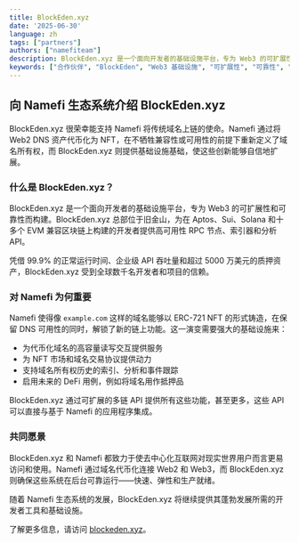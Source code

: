 ```yaml
---
title: BlockEden.xyz
date: '2025-06-30'
language: zh
tags: ["partners"]
authors: ["namefiteam"]
description: BlockEden.xyz 是一个面向开发者的基础设施平台，专为 Web3 的可扩展性和可靠性而构建。
keywords: ["合作伙伴", "BlockEden", "Web3 基础设施", "可扩展性", "可靠性", "RPC 节点", "索引器", "分析 API", "Aptos", "Sui", "Solana", "EVM", "Namefi", "域名代币化", "NFTs"]
---
```


## **向 Namefi 生态系统介绍 BlockEden.xyz**

BlockEden.xyz 很荣幸能支持 Namefi 将传统域名上链的使命。Namefi 通过将 Web2 DNS 资产代币化为 NFT，在不牺牲兼容性或可用性的前提下重新定义了域名所有权，而 BlockEden.xyz 则提供基础设施基础，使这些创新能够自信地扩展。

### **什么是 BlockEden.xyz？**

BlockEden.xyz 是一个面向开发者的基础设施平台，专为 Web3 的可扩展性和可靠性而构建。BlockEden.xyz 总部位于旧金山，为在 Aptos、Sui、Solana 和十多个 EVM 兼容区块链上构建的开发者提供高可用性 RPC 节点、索引器和分析 API。

凭借 99.9% 的正常运行时间、企业级 API 吞吐量和超过 5000 万美元的质押资产，BlockEden.xyz 受到全球数千名开发者和项目的信赖。

### **对 Namefi 为何重要**

Namefi 使得像 `example.com` 这样的域名能够以 ERC-721 NFT 的形式铸造，在保留 DNS 可用性的同时，解锁了新的链上功能。这一演变需要强大的基础设施来：

*   为代币化域名的高容量读写交互提供服务
*   为 NFT 市场和域名交易协议提供动力
*   支持域名所有权历史的索引、分析和事件跟踪
*   启用未来的 DeFi 用例，例如将域名用作抵押品

BlockEden.xyz 通过可扩展的多链 API 提供所有这些功能，甚至更多，这些 API 可以直接与基于 Namefi 的应用程序集成。

### **共同愿景**

BlockEden.xyz 和 Namefi 都致力于使去中心化互联网对现实世界用户而言更易访问和使用。Namefi 通过域名代币化连接 Web2 和 Web3，而 BlockEden.xyz 则确保这些系统在后台可靠运行——快速、弹性和生产就绪。

随着 Namefi 生态系统的发展，BlockEden.xyz 将继续提供其蓬勃发展所需的开发者工具和基础设施。

了解更多信息，请访问 [blockeden.xyz](https://blockeden.xyz)。